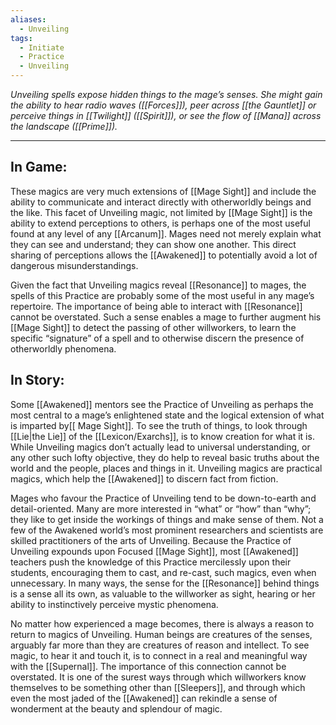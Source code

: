 ```yaml
---
aliases:
  - Unveiling
tags:
  - Initiate
  - Practice
  - Unveiling
---
```


_Unveiling spells expose hidden things to the mage’s senses. She might gain the ability to hear radio waves ([[Forces]]), peer across [[the Gauntlet]] or perceive things in [[Twilight]] ([[Spirit]]), or see the flow of [[Mana]] across the landscape ([[Prime]])._

---

## In Game:

These magics are very much extensions of [[Mage Sight]] and include the ability to communicate and interact directly with otherworldly beings and the like.
This facet of Unveiling magic, not limited by [[Mage Sight]] is the ability to extend perceptions to others, is perhaps one of the most useful found at any level of any [[Arcanum]]. Mages need not merely explain what they can see and understand; they can show one another. This direct sharing of perceptions allows the [[Awakened]] to potentially avoid a lot of dangerous misunderstandings.

Given the fact that Unveiling magics reveal [[Resonance]] to mages, the spells of this Practice are probably some of the most useful in any mage’s repertoire. The importance of being able to interact with [[Resonance]] cannot be overstated. Such a sense enables a mage to further augment his [[Mage Sight]] to detect the passing of other willworkers, to learn the specific “signature” of a spell and to otherwise discern the presence of otherworldly phenomena.

## In Story:

Some [[Awakened]] mentors see the Practice of Unveiling as perhaps the most central to a mage’s enlightened state and the logical extension of what is imparted by[[ Mage Sight]]. To see the truth of things, to look through [[Lie|the Lie]] of the [[Lexicon/Exarchs]], is to know creation for what it is. While Unveiling magics don’t actually lead to universal understanding, or any other such lofty objective, they do help to reveal basic truths about the world and the people, places and things in it. Unveiling magics are practical magics, which help the [[Awakened]] to discern fact from fiction.

Mages who favour the Practice of Unveiling tend to be down-to-earth and detail-oriented. Many are more interested in “what” or “how” than “why”; they like to get inside the workings of things and make sense of them. Not a few of the Awakened world’s most prominent researchers and scientists are skilled practitioners of the arts of Unveiling. Because the Practice of Unveiling expounds upon Focused [[Mage Sight]], most [[Awakened]] teachers push the knowledge of this Practice mercilessly upon their students, encouraging them to cast, and re-cast, such magics, even when unnecessary. In many ways, the sense for the [[Resonance]] behind things is a sense all its own, as valuable to the willworker as sight, hearing or her ability to instinctively perceive mystic phenomena.

No matter how experienced a mage becomes, there is always a reason to return to magics of Unveiling. Human beings are creatures of the senses, arguably far more than they are creatures of reason and intellect. To see magic, to hear it and touch it, is to connect in a real and meaningful way with the [[Supernal]]. The importance of this connection cannot be overstated. It is one of the surest ways through which willworkers know themselves to be something other than [[Sleepers]], and through which even the most jaded of the [[Awakened]] can rekindle a sense of wonderment at the beauty and splendour of magic.